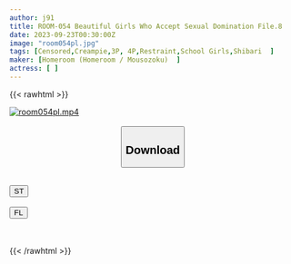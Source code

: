 ```yaml
---
author: j91
title: ROOM-054 Beautiful Girls Who Accept Sexual Domination File.8
date: 2023-09-23T00:30:00Z
image: "room054pl.jpg"
tags: [Censored,Creampie,3P, 4P,Restraint,School Girls,Shibari	]
maker: [Homeroom (Homeroom / Mousozoku)  ]
actress: [ ]
---
```



{{< rawhtml >}}

<div class="video" data-videoid="pYW0MyxGxyUBP4">
    <a href="javascript:;">
        <img src="https://my.j91.asia/posts/room054pl/room054pl.jpg" width="WIDTH" height="HEIGHT" alt="room054pl.mp4" loading="lazy">
    </a>
</div>

<script type="text/javascript" src="https://j91.asia/asset/on-demand-st.js"></script>

<br>
  <link rel="stylesheet" href="https://j91.asia/asset/bs5.css">
  
  <center>
  <button class="btn btn-primary" type="button" data-bs-toggle="collapse" data-bs-target=".multi-collapse" aria-expanded="false" aria-controls="multiCollapseExample1 multiCollapseExample2"><h2>Download</h2></button></center>
</p>
<div class="row">
  <div class="col">
    <div class="collapse multi-collapse" id="multiCollapseExample1">
      <div class="card card-body">
	      	      <br>
<div class="buttons">  
<a href="https://streamtape.to/v/pYW0MyxGxyUBP4"><button class="btn-hover color-3"><i class="fa fa-download"></i> ST</button></a></div>
    </div>
  </div>
</div>
  <div class="col">
    <div class="collapse multi-collapse" id="multiCollapseExample2">
      <div class="card card-body">
	      <br>
<div class="buttons">
    <a href="https://filelions.online/f/b1x9sx1hktat"><button class="btn-hover color-9"><i class="fa fa-download"></i> FL</button></a></div>
<br><br>
      </div>
    </div>
  </div>
</div>

{{< /rawhtml >}}